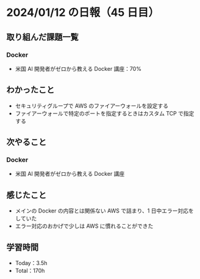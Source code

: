 # 2024/01/12 の日報（45 日目）

## 取り組んだ課題一覧

### Docker

- 米国 AI 開発者がゼロから教える Docker 講座：70%

## わかったこと

- セキュリティグループで AWS のファイアーウォールを設定する
- ファイアーウォールで特定のポートを指定するときはカスタム TCP で指定する

## 次やること

### Docker

- 米国 AI 開発者がゼロから教える Docker 講座

## 感じたこと

- メインの Docker の内容とは関係ない AWS で詰まり、1 日中エラー対応をしていた
- エラー対応のおかげで少しは AWS に慣れることができた

## 学習時間

- Today：3.5h
- Total：170h
